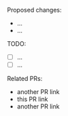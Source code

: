 Proposed changes:
- ...
- ...

TODO:
- [ ] ...
- [ ] ...

Related PRs:
- another PR link
- this PR link
- another PR link
